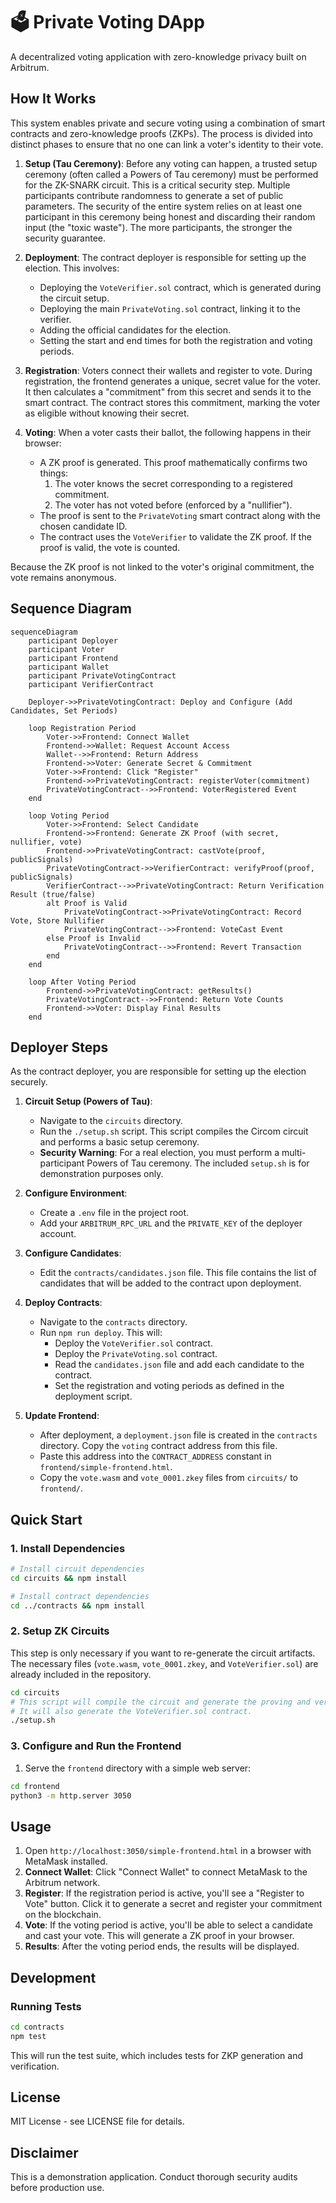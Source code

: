 # 🗳️ Private Voting DApp

A decentralized voting application with zero-knowledge privacy built on Arbitrum.

## How It Works

This system enables private and secure voting using a combination of smart contracts and zero-knowledge proofs (ZKPs). The process is divided into distinct phases to ensure that no one can link a voter's identity to their vote.

1.  **Setup (Tau Ceremony)**: Before any voting can happen, a trusted setup ceremony (often called a Powers of Tau ceremony) must be performed for the ZK-SNARK circuit. This is a critical security step. Multiple participants contribute randomness to generate a set of public parameters. The security of the entire system relies on at least one participant in this ceremony being honest and discarding their random input (the "toxic waste"). The more participants, the stronger the security guarantee.

2.  **Deployment**: The contract deployer is responsible for setting up the election. This involves:
    *   Deploying the `VoteVerifier.sol` contract, which is generated during the circuit setup.
    *   Deploying the main `PrivateVoting.sol` contract, linking it to the verifier.
    *   Adding the official candidates for the election.
    *   Setting the start and end times for both the registration and voting periods.

3.  **Registration**: Voters connect their wallets and register to vote. During registration, the frontend generates a unique, secret value for the voter. It then calculates a "commitment" from this secret and sends it to the smart contract. The contract stores this commitment, marking the voter as eligible without knowing their secret.

4.  **Voting**: When a voter casts their ballot, the following happens in their browser:
    *   A ZK proof is generated. This proof mathematically confirms two things:
        1.  The voter knows the secret corresponding to a registered commitment.
        2.  The voter has not voted before (enforced by a "nullifier").
    *   The proof is sent to the `PrivateVoting` smart contract along with the chosen candidate ID.
    *   The contract uses the `VoteVerifier` to validate the ZK proof. If the proof is valid, the vote is counted.

Because the ZK proof is not linked to the voter's original commitment, the vote remains anonymous.

## Sequence Diagram

```mermaid
sequenceDiagram
    participant Deployer
    participant Voter
    participant Frontend
    participant Wallet
    participant PrivateVotingContract
    participant VerifierContract

    Deployer->>PrivateVotingContract: Deploy and Configure (Add Candidates, Set Periods)
    
    loop Registration Period
        Voter->>Frontend: Connect Wallet
        Frontend->>Wallet: Request Account Access
        Wallet-->>Frontend: Return Address
        Frontend->>Voter: Generate Secret & Commitment
        Voter->>Frontend: Click "Register"
        Frontend->>PrivateVotingContract: registerVoter(commitment)
        PrivateVotingContract-->>Frontend: VoterRegistered Event
    end

    loop Voting Period
        Voter->>Frontend: Select Candidate
        Frontend->>Frontend: Generate ZK Proof (with secret, nullifier, vote)
        Frontend->>PrivateVotingContract: castVote(proof, publicSignals)
        PrivateVotingContract->>VerifierContract: verifyProof(proof, publicSignals)
        VerifierContract-->>PrivateVotingContract: Return Verification Result (true/false)
        alt Proof is Valid
            PrivateVotingContract->>PrivateVotingContract: Record Vote, Store Nullifier
            PrivateVotingContract-->>Frontend: VoteCast Event
        else Proof is Invalid
            PrivateVotingContract-->>Frontend: Revert Transaction
        end
    end

    loop After Voting Period
        Frontend->>PrivateVotingContract: getResults()
        PrivateVotingContract-->>Frontend: Return Vote Counts
        Frontend->>Voter: Display Final Results
    end
```

## Deployer Steps

As the contract deployer, you are responsible for setting up the election securely.

1.  **Circuit Setup (Powers of Tau)**:
    *   Navigate to the `circuits` directory.
    *   Run the `./setup.sh` script. This script compiles the Circom circuit and performs a basic setup ceremony.
    *   **Security Warning**: For a real election, you must perform a multi-participant Powers of Tau ceremony. The included `setup.sh` is for demonstration purposes only.

2.  **Configure Environment**:
    *   Create a `.env` file in the project root.
    *   Add your `ARBITRUM_RPC_URL` and the `PRIVATE_KEY` of the deployer account.

3.  **Configure Candidates**:
    *   Edit the `contracts/candidates.json` file. This file contains the list of candidates that will be added to the contract upon deployment.

4.  **Deploy Contracts**:
    *   Navigate to the `contracts` directory.
    *   Run `npm run deploy`. This will:
        *   Deploy the `VoteVerifier.sol` contract.
        *   Deploy the `PrivateVoting.sol` contract.
        *   Read the `candidates.json` file and add each candidate to the contract.
        *   Set the registration and voting periods as defined in the deployment script.

5.  **Update Frontend**:
    *   After deployment, a `deployment.json` file is created in the `contracts` directory. Copy the `voting` contract address from this file.
    *   Paste this address into the `CONTRACT_ADDRESS` constant in `frontend/simple-frontend.html`.
    *   Copy the `vote.wasm` and `vote_0001.zkey` files from `circuits/` to `frontend/`.

## Quick Start

### 1. Install Dependencies

```bash
# Install circuit dependencies
cd circuits && npm install

# Install contract dependencies  
cd ../contracts && npm install
```

### 2. Setup ZK Circuits

This step is only necessary if you want to re-generate the circuit artifacts. The necessary files (`vote.wasm`, `vote_0001.zkey`, and `VoteVerifier.sol`) are already included in the repository.

```bash
cd circuits
# This script will compile the circuit and generate the proving and verification keys.
# It will also generate the VoteVerifier.sol contract.
./setup.sh 
```

### 3. Configure and Run the Frontend

1.  Serve the `frontend` directory with a simple web server:

```bash
cd frontend
python3 -m http.server 3050
```

## Usage

1.  Open `http://localhost:3050/simple-frontend.html` in a browser with MetaMask installed.
2.  **Connect Wallet**: Click "Connect Wallet" to connect MetaMask to the Arbitrum network.
3.  **Register**: If the registration period is active, you'll see a "Register to Vote" button. Click it to generate a secret and register your commitment on the blockchain.
4.  **Vote**: If the voting period is active, you'll be able to select a candidate and cast your vote. This will generate a ZK proof in your browser.
5.  **Results**: After the voting period ends, the results will be displayed.

## Development

### Running Tests

```bash
cd contracts
npm test
```

This will run the test suite, which includes tests for ZKP generation and verification.

## License

MIT License - see LICENSE file for details.

## Disclaimer

This is a demonstration application. Conduct thorough security audits before production use.
